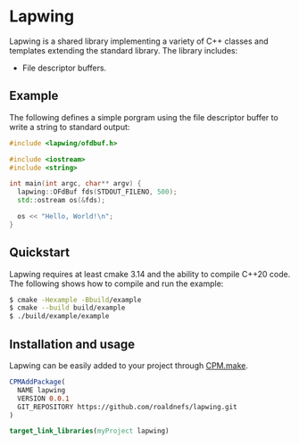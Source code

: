 # Lapwing

Lapwing is a shared library implementing a variety of C++ classes and templates extending the standard library. The library includes:

- File descriptor buffers.

## Example

The following defines a simple porgram using the file descriptor buffer to write a string to standard output:

```c++
#include <lapwing/ofdbuf.h>

#include <iostream>
#include <string>

int main(int argc, char** argv) {
  lapwing::OFdBuf fds(STDOUT_FILENO, 500);
  std::ostream os(&fds);

  os << "Hello, World!\n";
}
```

## Quickstart

Lapwing requires at least cmake 3.14 and the ability to compile C++20 code. The following shows how to compile and run the example:

```bash
$ cmake -Hexample -Bbuild/example
$ cmake --build build/example
$ ./build/example/example
```

## Installation and usage

Lapwing can be easily added to your project through [CPM.make](https://github.com/TheLartians/CPM.cmake).

```cmake
CPMAddPackage(
  NAME lapwing
  VERSION 0.0.1
  GIT_REPOSITORY https://github.com/roaldnefs/lapwing.git
)

target_link_libraries(myProject lapwing)
```
